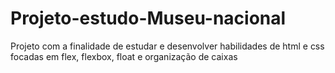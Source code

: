 # Projeto-estudo-Museu-nacional
 Projeto com a finalidade de estudar e desenvolver habilidades de html e css focadas em flex, flexbox, float e organização de caixas
